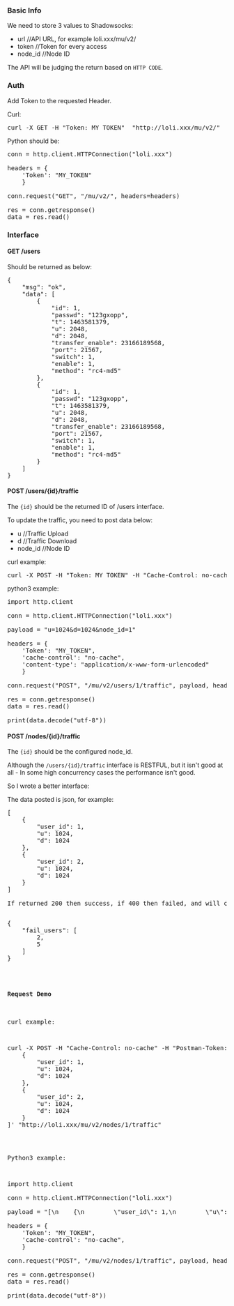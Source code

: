 ### Basic Info

We need to store 3 values to Shadowsocks:

  - url //API URL, for example loli.xxx/mu/v2/
  - token //Token for every access
  - node_id //Node ID
  
The API will be judging the return based on `HTTP CODE`.

### Auth

Add Token to the requested Header.

Curl:

<pre>
curl -X GET -H "Token: MY_TOKEN"  "http://loli.xxx/mu/v2/"
</pre>

Python should be:

<pre>
conn = http.client.HTTPConnection("loli.xxx")

headers = {
    'Token': "MY_TOKEN" 
    }

conn.request("GET", "/mu/v2/", headers=headers)

res = conn.getresponse()
data = res.read()
</pre>

### Interface

#### GET /users

Should be returned as below:

<pre>
{
    "msg": "ok",
    "data": [
        {
            "id": 1,
            "passwd": "123gxopp",
            "t": 1463581379,
            "u": 2048,
            "d": 2048,
            "transfer_enable": 23166189568,
            "port": 21567,
            "switch": 1,
            "enable": 1,
            "method": "rc4-md5"
        },
        {
            "id": 1,
            "passwd": "123gxopp",
            "t": 1463581379,
            "u": 2048,
            "d": 2048,
            "transfer_enable": 23166189568,
            "port": 21567,
            "switch": 1,
            "enable": 1,
            "method": "rc4-md5"
        }
    ]
}
</pre>

#### POST /users/{id}/traffic

The `{id}` should be the returned ID of /users interface.

To update the traffic, you need to post data below:

  - u //Traffic Upload
  - d //Traffic Download
  - node_id //Node ID
  
curl example:

<pre>
curl -X POST -H "Token: MY_TOKEN" -H "Cache-Control: no-cache"  -H "Content-Type: application/x-www-form-urlencoded" -d 'u=1024&d=1024&node_id=1' "http://loli.xxx/mu/v2/users/1/traffic"
</pre>

python3 example:

<pre>
import http.client

conn = http.client.HTTPConnection("loli.xxx")

payload = "u=1024&d=1024&node_id=1"

headers = {
    'Token': "MY_TOKEN",
    'cache-control': "no-cache", 
    'content-type': "application/x-www-form-urlencoded"
    }

conn.request("POST", "/mu/v2/users/1/traffic", payload, headers)

res = conn.getresponse()
data = res.read()

print(data.decode("utf-8"))
</pre>

#### POST /nodes/{id}/traffic

The `{id}` should be the configured node_id.

Although the `/users/{id}/traffic` interface is RESTFUL, but it isn't good at all - In some high concurrency cases the performance isn't good. 

So I wrote a better interface:

The data posted is json, for example:

<pre>
[
    {
        "user_id": 1,
        "u": 1024,
        "d": 1024
    },
    {
        "user_id": 2,
        "u": 1024,
        "d": 1024
    }
]

If returned 200 then success, if 400 then failed, and will come along with an array, the array will contain users updated traffic successfully.

<pre>
{
    "fail_users": [
        2,
        5
    ]
}
</pre>

#### Request Demo

curl example:

<pre>
curl -X POST -H "Cache-Control: no-cache" -H "Postman-Token: 25d559d1-e479-a7d5-e17b-86758944a758" -d '[
    {
        "user_id": 1,
        "u": 1024,
        "d": 1024
    },
    {
        "user_id": 2,
        "u": 1024,
        "d": 1024
    }
]' "http://loli.xxx/mu/v2/nodes/1/traffic"
</pre>

Python3 example:

<pre>
import http.client

conn = http.client.HTTPConnection("loli.xxx")

payload = "[\n    {\n        \"user_id\": 1,\n        \"u\": 1024,\n        \"d\": 1024\n    },\n    {\n        \"user_id\": 2,\n        \"u\": 1024,\n        \"d\": 1024\n    }\n]"

headers = {
    'Token': "MY_TOKEN",
    'cache-control': "no-cache", 
    }

conn.request("POST", "/mu/v2/nodes/1/traffic", payload, headers)

res = conn.getresponse()
data = res.read()

print(data.decode("utf-8"))
</pre>
